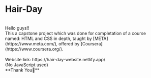 ﻿# Hair-Day
<br>
Hello guys!!
<br>
This a capstone project which was done for completation of a course named: HTML and CSS in depth, taught by [META] (https://www.meta.com/), offered by [Coursera] (https://www.coursera.org/).
<br>
<br>
Website link: https://hair-day-website.netlify.app/
<br>
(No JavaScript used)
<br>
**Thank You🙏**

